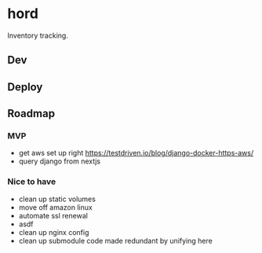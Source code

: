 # hord

Inventory tracking.

## Dev

## Deploy

## Roadmap

### MVP

- get aws set up right https://testdriven.io/blog/django-docker-https-aws/
- query django from nextjs

### Nice to have

- clean up static volumes
- move off amazon linux
- automate ssl renewal
- asdf
- clean up nginx config
- clean up submodule code made redundant by unifying here
